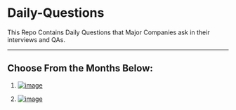 # Daily-Questions

This Repo Contains Daily Questions that Major Companies ask in their interviews and QAs.

---

## Choose From the Months Below:

1. [![image](https://user-images.githubusercontent.com/96862518/197417291-a25152a2-daa2-4090-afbb-bffecc835a05.png)](./Daily%20Questions/October/)

2. [![image](https://user-images.githubusercontent.com/96862518/199327567-b5efb433-6f74-4cfb-a1a6-aaf074f35d2f.png)](./Daily%20Questions/November/)
